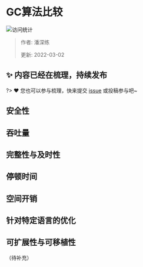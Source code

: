 # GC算法比较

![访问统计](https://visitor-badge.glitch.me/badge?page_id=senlypan.jvm.03-gc-vs&left_color=blue&right_color=red)

> 作者: 潘深练
>
> 更新: 2022-03-02

## ✨ 内容已经在梳理，持续发布
?> ❤️ 您也可以参与梳理，快来提交 [issue](https://github.com/senlypan/jvm-docs/issues) 或投稿参与吧~




## 安全性
## 吞吐量
## 完整性与及时性
## 停顿时间
## 空间开销
## 针对特定语言的优化
## 可扩展性与可移植性


（待补充）